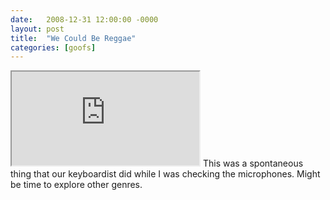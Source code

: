 ```yaml
---
date:   2008-12-31 12:00:00 -0000
layout: post
title:  "We Could Be Reggae"
categories: [goofs]
---
```

<iframe src="https://www.youtube.com/embed/1JRu2-IzRzw?rel=0" allowfullscreen="allowfullscreen"></iframe>
This was a spontaneous thing that our keyboardist did while I was checking the microphones. Might be time to explore other genres.
